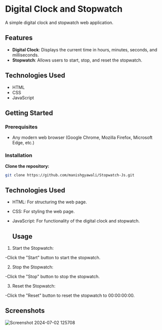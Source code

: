 # Digital Clock and Stopwatch

A simple digital clock and stopwatch web application.

## Features

- **Digital Clock**: Displays the current time in hours, minutes, seconds, and milliseconds.
- **Stopwatch**: Allows users to start, stop, and reset the stopwatch.

## Technologies Used

- HTML
- CSS
- JavaScript

## Getting Started

### Prerequisites

- Any modern web browser (Google Chrome, Mozilla Firefox, Microsoft Edge, etc.)

### Installation

 **Clone the repository:**

   ```bash
   git clone https://github.com/manishgyawali/Stopwatch-Js.git
```
## Technologies Used
- HTML: For structuring the web page.
- CSS: For styling the web page.
- JavaScript: For functionality of the digital clock and stopwatch.


  ## Usage
1. Start the Stopwatch:

-Click the "Start" button to start the stopwatch.

2. Stop the Stopwatch:

-Click the "Stop" button to stop the stopwatch.

3. Reset the Stopwatch:

-Click the "Reset" button to reset the stopwatch to 00:00:00:00.

## Screenshots
![Screenshot 2024-07-02 125708](https://github.com/manishgyawali/Stopwatch-Js/assets/104677087/9025a7cf-c59a-4841-a139-788ad5c221fc)

